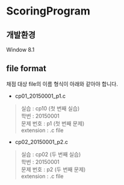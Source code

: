 # ScoringProgram

## 개발환경
Window 8.1

## file format
채점 대상 file의 이름 형식이 아래와 같아야 합니다.
- cp01_20150001_p1.c
 > 실습 : cp10 (첫 번째 실습) <br>
 > 학번 : 20150001 <br>
 > 문제 번호 : p1 (첫 번째 문제) <br>
 > extension : .c file <br>
- cp02_20150001_p2.c
 > 실습 : cp02 (두 번째 실습) <br>
 > 학번 : 20150001 <br>
 > 문제 번호 : p2 (두 번째 문제) <br>
 > extension : .c file <br>
